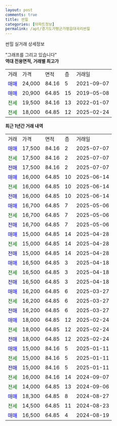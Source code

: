 ```yaml
---
layout: post
comments: true
title: 썬힐
categories: [아파트정보]
permalink: /apt/경기도가평군가평읍대곡리썬힐
---
```


썬힐 실거래 상세정보

<script type="text/javascript">
  google.charts.load('current', {'packages':['line', 'corechart']});
  google.charts.setOnLoadCallback(drawChart);

  function drawChart() {
    var data = new google.visualization.DataTable();
    data.addColumn('date', '거래일');
    data.addColumn('number', "매매");
    data.addColumn('number', "전세");
    data.addColumn('number', "전매");

    data.addRows([[new Date(Date.parse("2025-07-07")), 17500, null, null], [new Date(Date.parse("2025-07-07")), null, 17500, null], [new Date(Date.parse("2025-07-07")), null, null, 17500], [new Date(Date.parse("2025-06-14")), 16000, null, null], [new Date(Date.parse("2025-06-14")), null, 16000, null], [new Date(Date.parse("2025-06-14")), null, null, 16000], [new Date(Date.parse("2025-05-06")), 16700, null, null], [new Date(Date.parse("2025-05-06")), null, 16700, null], [new Date(Date.parse("2025-05-06")), null, null, 16700], [new Date(Date.parse("2025-04-28")), 15000, null, null], [new Date(Date.parse("2025-04-28")), null, 15000, null], [new Date(Date.parse("2025-04-28")), null, null, 15000], [new Date(Date.parse("2025-04-18")), 16500, null, null], [new Date(Date.parse("2025-04-18")), null, 16500, null], [new Date(Date.parse("2025-04-18")), null, null, 16500], [new Date(Date.parse("2025-03-27")), 16200, null, null], [new Date(Date.parse("2025-03-27")), null, 16200, null], [new Date(Date.parse("2025-03-27")), null, null, 16200], [new Date(Date.parse("2025-02-24")), 18000, null, null], [new Date(Date.parse("2025-02-24")), null, 18000, null], [new Date(Date.parse("2025-02-24")), null, null, 18000], [new Date(Date.parse("2025-01-11")), 15000, null, null], [new Date(Date.parse("2025-01-11")), null, 15000, null], [new Date(Date.parse("2025-01-11")), null, null, 15000], [new Date(Date.parse("2024-09-07")), null, 16000, null], [new Date(Date.parse("2024-09-06")), null, 14000, null], [new Date(Date.parse("2024-08-27")), 18300, null, null], [new Date(Date.parse("2024-08-23")), null, 14500, null], [new Date(Date.parse("2024-08-19")), 16500, null, null]]);

    var options = {
      hAxis: {
        format: 'yyyy/MM/dd'
      },    
      lineWidth: 0,
      pointsVisible: true,    
      title: '최근 1년간 유형별 실거래가 분포',
      legend: { position: 'bottom' }
    };

    var formatter = new google.visualization.NumberFormat({pattern:'###,###'} );
    formatter.format(data, 1);
    formatter.format(data, 2);
    
    setTimeout(function() {
        var chart = new google.visualization.LineChart(document.getElementById('columnchart_material'));
        chart.draw(data, (options));
        document.getElementById('loading').style.display = 'none';
    }, 200);
  }
</script>


<div id="loading" style="z-index:20; display: block; margin-left: 0px">"그래프를 그리고 있습니다"</div>
<div id="columnchart_material" style="width: 95%; margin-left: 0px; display: block"></div>
<!-- contents start -->
<b>역대 전용면적, 거래별 최고가</b>
<table class="sortable">
    <tr>
      <td>거래</td>
      <td>가격</td>
      <td>면적</td>
      <td>층</td>
      <td>거래일</td>
    </tr>
        <tr>
          <td><a style="color: blue">매매</a></td>
          <td>24,000</td>
          <td>84.16</td>
          <td>5</td>
          <td>2021-09-07</td>
        </tr>            <tr>
          <td><a style="color: blue">매매</a></td>
          <td>20,900</td>
          <td>64.85</td>
          <td>15</td>
          <td>2019-05-08</td>
        </tr>        
        <tr>
              <td><a style="color: darkgreen">전세</a></td>
              <td>19,500</td>
              <td>84.16</td>
              <td>13</td>
              <td>2022-01-07</td>
            </tr>            <tr>
              <td><a style="color: darkgreen">전세</a></td>
              <td>18,000</td>
              <td>64.85</td>
              <td>12</td>
              <td>2025-02-24</td>
            </tr>        
    
</table>

<b>최근 1년간 거래 내역</b>

<table class="sortable">
    <tr>
      <td>거래</td>
      <td>가격</td>
      <td>면적</td>
      <td>층</td>
      <td>거래일</td>
    </tr>
    <tr>
      <td><a style="color: blue">매매</a></td>
      <td>17,500</td>
      <td>84.16</td>
      <td>2</td>
      <td>2025-07-07</td>
    </tr>          <tr>
      <td><a style="color: darkgreen">전세</a></td>
      <td>17,500</td>
      <td>84.16</td>
      <td>2</td>
      <td>2025-07-07</td>
    </tr>          <tr>
      <td><a style="color: darkblue">전매</a></td>
      <td>17,500</td>
      <td>84.16</td>
      <td>2</td>
      <td>2025-07-07</td>
    </tr>          <tr>
      <td><a style="color: blue">매매</a></td>
      <td>16,000</td>
      <td>64.85</td>
      <td>10</td>
      <td>2025-06-14</td>
    </tr>          <tr>
      <td><a style="color: darkgreen">전세</a></td>
      <td>16,000</td>
      <td>64.85</td>
      <td>10</td>
      <td>2025-06-14</td>
    </tr>          <tr>
      <td><a style="color: darkblue">전매</a></td>
      <td>16,000</td>
      <td>64.85</td>
      <td>10</td>
      <td>2025-06-14</td>
    </tr>          <tr>
      <td><a style="color: blue">매매</a></td>
      <td>16,700</td>
      <td>64.85</td>
      <td>7</td>
      <td>2025-05-06</td>
    </tr>          <tr>
      <td><a style="color: darkgreen">전세</a></td>
      <td>16,700</td>
      <td>64.85</td>
      <td>7</td>
      <td>2025-05-06</td>
    </tr>          <tr>
      <td><a style="color: darkblue">전매</a></td>
      <td>16,700</td>
      <td>64.85</td>
      <td>7</td>
      <td>2025-05-06</td>
    </tr>          <tr>
      <td><a style="color: blue">매매</a></td>
      <td>15,000</td>
      <td>64.85</td>
      <td>14</td>
      <td>2025-04-28</td>
    </tr>          <tr>
      <td><a style="color: darkgreen">전세</a></td>
      <td>15,000</td>
      <td>64.85</td>
      <td>14</td>
      <td>2025-04-28</td>
    </tr>          <tr>
      <td><a style="color: darkblue">전매</a></td>
      <td>15,000</td>
      <td>64.85</td>
      <td>14</td>
      <td>2025-04-28</td>
    </tr>          <tr>
      <td><a style="color: blue">매매</a></td>
      <td>16,500</td>
      <td>64.85</td>
      <td>3</td>
      <td>2025-04-18</td>
    </tr>          <tr>
      <td><a style="color: darkgreen">전세</a></td>
      <td>16,500</td>
      <td>64.85</td>
      <td>3</td>
      <td>2025-04-18</td>
    </tr>          <tr>
      <td><a style="color: darkblue">전매</a></td>
      <td>16,500</td>
      <td>64.85</td>
      <td>3</td>
      <td>2025-04-18</td>
    </tr>          <tr>
      <td><a style="color: blue">매매</a></td>
      <td>16,200</td>
      <td>64.85</td>
      <td>6</td>
      <td>2025-03-27</td>
    </tr>          <tr>
      <td><a style="color: darkgreen">전세</a></td>
      <td>16,200</td>
      <td>64.85</td>
      <td>6</td>
      <td>2025-03-27</td>
    </tr>          <tr>
      <td><a style="color: darkblue">전매</a></td>
      <td>16,200</td>
      <td>64.85</td>
      <td>6</td>
      <td>2025-03-27</td>
    </tr>          <tr>
      <td><a style="color: blue">매매</a></td>
      <td>18,000</td>
      <td>64.85</td>
      <td>12</td>
      <td>2025-02-24</td>
    </tr>          <tr>
      <td><a style="color: darkgreen">전세</a></td>
      <td>18,000</td>
      <td>64.85</td>
      <td>12</td>
      <td>2025-02-24</td>
    </tr>          <tr>
      <td><a style="color: darkblue">전매</a></td>
      <td>18,000</td>
      <td>64.85</td>
      <td>12</td>
      <td>2025-02-24</td>
    </tr>          <tr>
      <td><a style="color: blue">매매</a></td>
      <td>15,000</td>
      <td>84.16</td>
      <td>5</td>
      <td>2025-01-11</td>
    </tr>          <tr>
      <td><a style="color: darkgreen">전세</a></td>
      <td>15,000</td>
      <td>84.16</td>
      <td>5</td>
      <td>2025-01-11</td>
    </tr>          <tr>
      <td><a style="color: darkblue">전매</a></td>
      <td>15,000</td>
      <td>84.16</td>
      <td>5</td>
      <td>2025-01-11</td>
    </tr>          <tr>
      <td><a style="color: darkgreen">전세</a></td>
      <td>16,000</td>
      <td>84.16</td>
      <td>14</td>
      <td>2024-09-07</td>
    </tr>          <tr>
      <td><a style="color: darkgreen">전세</a></td>
      <td>14,000</td>
      <td>64.85</td>
      <td>13</td>
      <td>2024-09-06</td>
    </tr>          <tr>
      <td><a style="color: blue">매매</a></td>
      <td>18,300</td>
      <td>64.85</td>
      <td>8</td>
      <td>2024-08-27</td>
    </tr>          <tr>
      <td><a style="color: darkgreen">전세</a></td>
      <td>14,500</td>
      <td>64.85</td>
      <td>11</td>
      <td>2024-08-23</td>
    </tr>          <tr>
      <td><a style="color: blue">매매</a></td>
      <td>16,500</td>
      <td>64.85</td>
      <td>4</td>
      <td>2024-08-19</td>
    </tr>      </table>
<!-- contents end -->    

